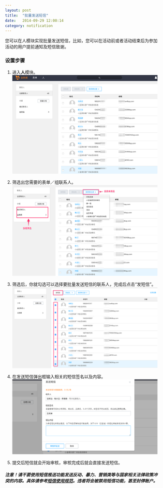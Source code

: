 ```yaml
---
layout: post
title:  "批量发送短信"
date:   2014-09-29 12:00:14
category: notification
---
```


您可以在人模块实现批量发送短信，比如，您可以在活动前或者活动结束后为参加活动的用户提前通知及短信致谢。

### 设置步骤

1. 进入**人**模块。
	![](/images/initiative-sms-1.png)

2. 筛选出您需要的表单／组联系人。
	![](/images/initiative-sms-2.png)

3. 筛选后，你就勾选可以选择要批量发送短信的联系人，完成后点击“发短信”。
	![](/images/initiative-sms-3.png)

4. 在发送短信弹出框输入相关的短信签名以及内容。
	![](/images/initiative-sms-4.png)	

5. 	提交后短信就会开始审核，审核完成后就会直接发送短信。

##### 注意！请不要使用短信推送功能发送反动、暴力、营销类等与国家相关法律政策冲突的内容。具体请参考[短信使用规范](sms-policy.html)。违者将会被禁用短信功能，甚至封停账户。
